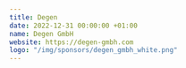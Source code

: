 ```yaml
---
title: Degen
date: 2022-12-31 00:00:00 +01:00
name: Degen GmbH
website: https://degen-gmbh.com
logo: "/img/sponsors/degen_gmbh_white.png"
---
```


